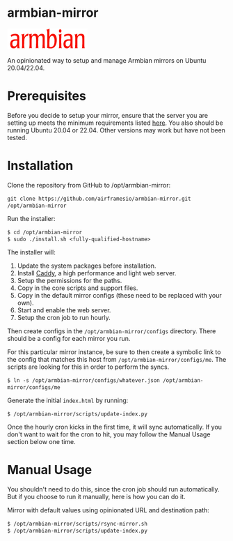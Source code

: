 # armbian-mirror

![Armbian logo](www/armbian-logo.png)

An opinionated way to setup and manage Armbian mirrors on Ubuntu 20.04/22.04.

# Prerequisites

Before you decide to setup your mirror, ensure that the server you are setting up meets
the minimum requirements listed [here](https://github.com/armbian/mirror). You also should
be running Ubuntu 20.04 or 22.04. Other versions may work but have not been tested.

# Installation

Clone the repository from GitHub to /opt/armbian-mirror:

```
git clone https://github.com/airframesio/armbian-mirror.git /opt/armbian-mirror
```

Run the installer:

```
$ cd /opt/armbian-mirror
$ sudo ./install.sh <fully-qualified-hostname>
```

The installer will:
1. Update the system packages before installation.
2. Install [Caddy](https://caddyserver.com), a high performance and light web server.
3. Setup the permissions for the paths.
4. Copy in the core scripts and support files.
5. Copy in the default mirror configs (these need to be replaced with your own).
6. Start and enable the web server.
7. Setup the cron job to run hourly.

Then create configs in the `/opt/armbian-mirror/configs` directory. There should be a config for each mirror you run.

For this particular mirror instance, be sure to then create a symbolic link to the config that matches this host from `/opt/armbian-mirror/configs/me`. The scripts are looking for this in order to perform the syncs.

```
$ ln -s /opt/armbian-mirror/configs/whatever.json /opt/armbian-mirror/configs/me
```

Generate the initial `index.html` by running:

```
$ /opt/armbian-mirror/scripts/update-index.py
```

Once the hourly cron kicks in the first time, it will sync automatically. If you don't want to wait for the cron to hit, you may follow the Manual Usage section below one time.

# Manual Usage

You shouldn't need to do this, since the cron job should run automatically. But if you choose to run it manually, here is how you can do it.

Mirror with default values using opinionated URL and destination path:

```
$ /opt/armbian-mirror/scripts/rsync-mirror.sh
$ /opt/armbian-mirror/scripts/update-index.py
```
